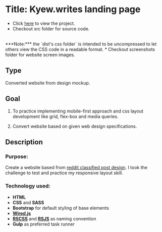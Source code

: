 # Title: Kyew.writes landing page
* Click [here](https://mercado-joshua.github.io/kyewwrites-landing-page/) to view the project.
* Checkout src folder for source code.
<br>
***Note:*** the `dist's css folder` is intended to be uncompressed to let others view the CSS code in a readable format.
* Checkout screenshots folder for website screen images.

## Type
Converted website from design mockup.

## Goal
1. To practice implementing mobile-first approach and css layout development like grid, flex-box and media queries.

2. Convert website based on given web design specifications.

## Description
### Purpose:
Create a website based from [reddit classified post design](https://i.redd.it/hhd7dyt8ldu81.jpg).
I took the challenge to test and practice my responsive layout skill.

### Technology used:
* **HTML**
* **CSS** and **SASS**
* **Bootstrap** for default styling of base elements
* **[Wired.js](https://wiredjs.com/)**
* **[RSCSS](https://rscss.io/index.html)** and **[RSJS](https://ricostacruz.com/rsjs/)** as naming convention
* **Gulp** as preferred task runner




